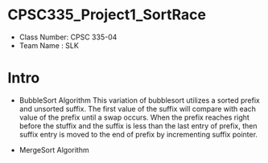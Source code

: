 # CPSC335_Project1_SortRace
* Class Number: CPSC 335-04
* Team Name   : SLK
# Intro
* BubbleSort Algorithm
This variation of bubblesort utilizes a sorted prefix and unsorted suffix. The first value of the suffix will compare with each value of the prefix until a swap occurs. When the prefix reaches right before the stuffix and the suffix is less than the last entry of prefix, then suffix entry is moved to the end of prefix by incrementing suffix pointer. 

* MergeSort Algorithm
